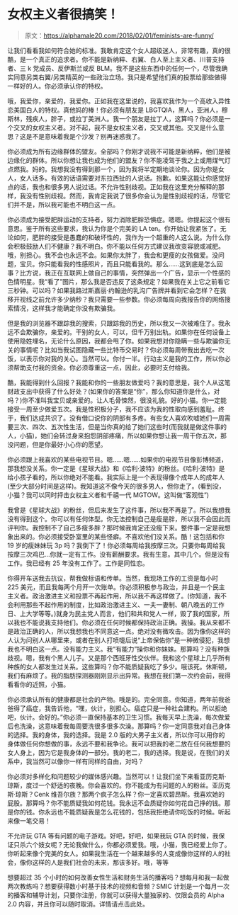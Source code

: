 # 女权主义者很搞笑！

> 原文：<https://alphamale20.com/2018/02/01/feminists-are-funny/>

让我们看看我如何符合她的标准。我敢肯定这个女人超级迷人，非常有趣，真的很酷，是一个真正的追求者。你不能是新纳粹、右翼、白人至上主义者、川普支持者、三 k 党成员、反伊斯兰或反 BLM。我不是这些东西中的任何一个，尽管我确实同意另类右翼/另类精英的一些政治立场。我只是希望他们真的投票给那些做得一样好的人。你必须承认你的特权。

哦，我爱你，亲爱的，我爱你。正如我在这里说的，我喜欢我作为一个高收入异性恋美国白人的特权。真他妈的棒！你必须有朋友是 LBGTQIA，黑人，亚洲人，穆斯林，残疾人，胖子，或拉丁美洲人。我一个朋友是拉丁人，这算吗？你必须是一个交叉的女权主义者。对不起，我不是女权主义者，交叉或其他。交叉是什么意思？这是不是意味着我是个沙发？别再迷惑我了。

你必须成为所有边缘群体的盟友。全部吗？你刚才说我不可能是新纳粹，他们是被边缘化的群体。所以你想让我也成为他们的盟友？你不能凌驾于我之上或用煤气灯点燃我。妈的。我想我没有得到那一个，因为我将半定期地谈论你。因为你是女人，女人话多。有效的话语需要对东拉西扯的人说话。抱歉。如果这能让你感觉好点的话，我也和很多男人说过话。不允许性别歧视。正如我在这里充分解释的那样，我没有性别歧视。然而，我肯定我说了很多你会认为是性别歧视的话，尽管它们并不是，所以我可能也不明白这一点。

你必须成为接受肥胖运动的支持者，努力消除肥胖恐惧症。嗯嗯。你提起这个很有意思。鉴于所有这些要求，我认为你是个完美的 LA ten。你开始让我紧张了。无论如何，肥胖的接受是愚蠢的和破坏性的，我作为一个超重的人这么说。为什么你会积极鼓励人们不健康？我不明白。你不能以任何方式建议我改变容貌或减肥。哦，别担心。我不会也永远不会。如果你太胖了，我会和更瘦的女孩做爱。没问题，宝贝。你只能看我的性感照片，而且只能看我的。那么……这到底是怎么回事？比方说，我正在互联网上做自己的事情，突然弹出一个广告，显示一个性感的色情明星。我“看了”图片，那么我是否违反了这条规定？如果我在关上它之前看它三秒钟。可以吗？如果我路过斯嘉丽·约翰逊的乳沟广告牌并看到它会怎样？在我移开视线之前允许多少纳秒？我只需要一些参数。你必须每周向我报告你的网络搜索情况，这样我才能确定你没有欺骗我。

但是我的浏览器不跟踪我的搜索，只跟踪我的历史，所以我又一次被难住了。我永远不会欺骗你，亲爱的。干别的女人，可以，但千万别出轨。如果你在任何设备上使用隐姓埋名，无论什么原因，我都会甩了你。如果我想对你隐瞒一些与欺骗你无关的事情呢？比如当我试图隐藏一些比特币交易时？你必须每周带我出去吃一次饭，以表示你对我的关心。当然可以。你付一半。行动主义是我的工作，所以你必须帮助支付我的资金。你必须尊重这一点，因此，必要时支付给我。

酷，我能得到什么回报？我能和你的一些朋友做爱吗？我的意思是，我个人从这笔财政支出中获得了什么好处？(如果你的答案是“你”，那么你知道你是什么，对吗？)你不准叫我宝贝或亲爱的。让人毛骨悚然，很没礼貌。好的小猫。你一定能接受一周至少做爱五次。我是性积极分子，我不应该为我的性取向感到羞耻。终于，我们达成共识了。没有借口说你的阴部有多疼。有些女人喜欢吹嘘她们一周需要三次、四次、五次性生活，但是当你真的给了她们这些时(而我就是做这件事的人，小猫)，她们会转过身来抱怨阴部疼痛，所以如果你想让我一周干你五次，那没问题，但是你最好小心你的愿望。

你必须跟上我喜欢的某些电视节目。嗯……嗯……如果你的电视节目像彭博频道，那我想没关系。你一定是《星球大战》和《哈利·波特》的粉丝。《哈利·波特》是给小孩子看的，所以你绝对不能看。我实际上是一个表现得像个成年人的成年人(至少大部分时间是这样)。我知道这不像今天的很多男人，但你走了。(看到没，小猫？我可以同时抨击女权主义者和千禧一代 MGTOW。这叫做“客观性”)

我曾是《星球大战》的粉丝，但后来发生了这件事，所以我不再是了。所以我想我没有得到这个。你可以有任何体型。你无法控制自己是瘦是胖，所以我不会因此而评判你。我控制不了自己多瘦多胖？那时候我肯定还没瘦下来。整件事一定是我想象出来的。你必须接受卧室里的某些怪癖。不喜欢他们没关系。酷！这包括和你 19 岁的瘦妹妹玩 3p 吗？我倒下了！你必须每周给我按摩三次。只要你每周给我按摩三次鸡巴…你就一定有工作。没有薪酬要求。我有生意。其中几个。但是没有工作。我已经有 25 年没有工作了。工作是同性恋。

你得开车送我去抗议，帮我做标语和传单。当然，我现场工作的工资是每小时 225 美元，而且我每两个月开一次账单。你必须积极参与政治，并且是一个民主主义者。政治激进主义和投票不再起作用，所以我不再这样做了。(你知道，我不会利用那些不起作用的制度，比如政治激进主义、一夫一妻制、朝八晚五的工作日、上大学等等。)就身为民主党人而言，他们和共和党人一样，毁了我的国家，所以我也不能说我支持他们。你必须在任何时候都保持政治正确。我操。我从来都不是政治正确的人，所以我想我也不同意这一点。绝对没有微攻击。因为像你这样的人认为问别人从哪里来，或者在别人打喷嚏后说“上帝保佑你”是一种微侵犯，我想我也不明白这一点。没有能力主义。我“有能力”操你和你妹妹。那算吗？没有种族歧视。嗯，我有个黑人儿子。又是那个西班牙性交伙伴。我和这个星球上几乎所有种族的女人都发生过关系。这些算吗？你不能质疑我吃了多少。哦该死。休斯顿，我们有麻烦了。我的脂肪探测器刚刚显示出异常。我想在我们第一次约会前，我得看看你的近照，小猫。

你必须承认所有的健康都是社会的产物。哦是的。完全同意。你知道，两年前我爸爸得了癌症，我告诉他，“嘿，伙计，别担心。癌症只是一种社会建构。所以拒绝吧，伙计。会好的。”你必须一直保持基本的卫生习惯。我每天早上洗澡，每次做爱后也洗澡，这意味着我每周要洗很多很多次澡。那算吗？你一定同意我对自己身体的选择。我的身体，我的选择。我是 2.0 版的大男子主义者，所以你可以用你的身体做任何你想做的事，永远不要和我争论。我可以把我的老二放在任何我想要的女人身上，因为它是我身体的一部分。我的老二，我的选择。我是说，在我们的关系中，我当然可以像你一样有同样的自由，对吗？

你必须对多样化和问题较少的媒体感兴趣。当然可以！让我们坐下来看亚历克斯·琼斯，度过一个舒适的夜晚。你会喜欢的。你不能成为有问题的人的粉丝。亚历克斯·琼斯？Cenk 维吾尔族？那两个疯子怎么样？你一定喜欢碧昂斯。我喜欢她的屁股。那算吗？你不能质疑我如何花钱。我永远不会质疑你如何花自己挣的钱。那是你的钱。你永远也不能质疑我是怎么花钱的，包括我拒绝请你吃饭的时候。听起来像一笔交易！

不允许玩 GTA 等有问题的电子游戏。好吧，好吧，如果我玩 GTA 的时候，我保证只杀六个妓女呢？无论我做什么，你都必须爱我。哦，小猫，我已经爱上你了。你听起来像个完美的女人。如果我生活在一个越来越多的人变成像你这样的人的社会，像你这样的人是我们社会的未来，那该多好。哦，等等

想要超过 35 个小时的如何改善女性生活和财务生活的播客吗？想每月和我一起做两次教练吗？想要获得数小时基于技术的视频和音频？SMIC 计划是一个每月一次的播客和辅导计划，只要你注册，你就可以获得大量独家的、仅限会员的 Alpha 2.0 内容，并且你可以随时取消。详情请点击此处。